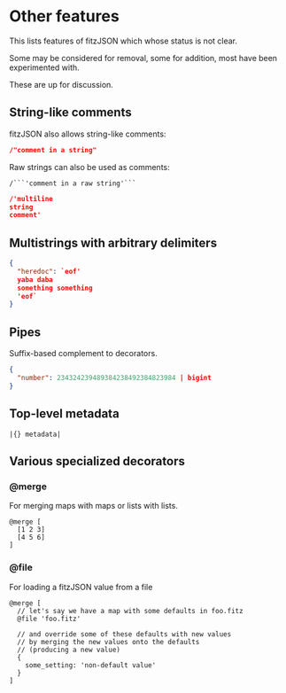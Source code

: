 # Other features

This lists features of fitzJSON which whose status is not clear.

Some may be considered for removal, some for addition, most have been experimented with.

These are up for discussion.

## String-like comments

fitzJSON also allows string-like comments:

```json
/"comment in a string"
```

Raw strings can also be used as comments:

```
/```'comment in a raw string'```
```

```json
/'multiline
string
comment'
```

## Multistrings with arbitrary delimiters

````json
{
  "heredoc": `eof'
  yaba daba
  something something
  'eof`
}
````

## Pipes

Suffix-based complement to decorators.

```json
{
  "number": 234324239489384238492384823984 | bigint
}
```

## Top-level metadata

```
|{} metadata|
```

## Various specialized decorators

### @merge

For merging maps with maps or lists with lists.

```
@merge [
  [1 2 3]
  [4 5 6]
]
```

### @file

For loading a fitzJSON value from a file

```
@merge [
  // let's say we have a map with some defaults in foo.fitz
  @file 'foo.fitz'
  
  // and override some of these defaults with new values
  // by merging the new values onto the defaults
  // (producing a new value)
  {
    some_setting: 'non-default value'
  }
]
```